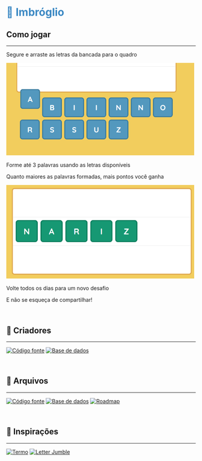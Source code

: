 <h1 style="color:#3B88C3">🔡 Imbróglio</h1>

## Como jogar
---

Segure e arraste as letras da bancada para o quadro


<img src="./src/assets/images/drag-letter.png" alt="Arrastar letra" width="500"/>


Forme até 3 palavras usando as letras disponíveis

Quanto maiores as palavras formadas, mais pontos você ganha


<img src="./src/assets/images/word-completed.png" alt="Formar palavra" width="500"/>


Volte todos os dias para um novo desafio

E não se esqueça de compartilhar!

<br />

## 🚀 Criadores
---
[![Código fonte](https://img.shields.io/badge/Vini-black?style=for-the-badge&logo=github)](https://github.com/viniciuscmiranda)
[![Base de dados](https://img.shields.io/badge/João%20Lucas-black?style=for-the-badge&logo=github)](https://github.com/joaolucas26)

<br />

## 📂 Arquivos
---
[![Código fonte](https://img.shields.io/badge/Código%20fonte-black?style=for-the-badge&logo=github)](https://github.com/viniciuscmiranda/imbroglio)
[![Base de dados](https://img.shields.io/badge/Base%20de%20dados-black?style=for-the-badge&logo=github)](https://github.com/joaolucas26/imbroglio-data)
[![Roadmap](https://img.shields.io/badge/Roadmap-EFEFEF?style=for-the-badge&logo=notion&logoColor=black)](https://www.notion.so/97d3647c55874152b2e506046a877d2d)

<br />


## 🧡 Inspirações
---

[![Termo](https://img.shields.io/badge/Termo-504a4b?style=for-the-badge)](https://term.ooo)
[![Letter Jumble](https://img.shields.io/badge/Letter%20Jumble-4CAF50?style=for-the-badge)](https://letterjumble.com/)
